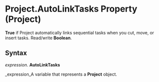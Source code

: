 
# Project.AutoLinkTasks Property (Project)

 **True** if Project automatically links sequential tasks when you cut, move, or insert tasks. Read/write **Boolean**.


## Syntax

 _expression_. **AutoLinkTasks**

 _expression_A variable that represents a  **Project** object.

